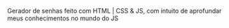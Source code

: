 Gerador de senhas feito com HTML | CSS & JS, com intuito de aprofundar meus conhecimentos no mundo do JS
